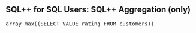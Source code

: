## SQL++ for SQL Users: SQL++ Aggregation (only)

<pre id="example">
array_max((SELECT VALUE rating FROM customers))
</pre>
